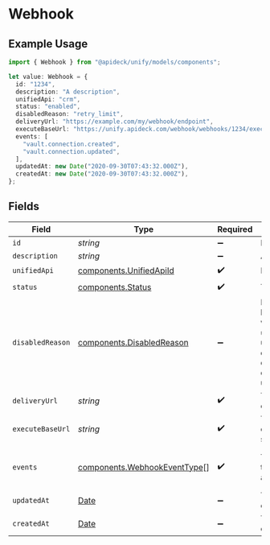 # Webhook

## Example Usage

```typescript
import { Webhook } from "@apideck/unify/models/components";

let value: Webhook = {
  id: "1234",
  description: "A description",
  unifiedApi: "crm",
  status: "enabled",
  disabledReason: "retry_limit",
  deliveryUrl: "https://example.com/my/webhook/endpoint",
  executeBaseUrl: "https://unify.apideck.com/webhook/webhooks/1234/execute",
  events: [
    "vault.connection.created",
    "vault.connection.updated",
  ],
  updatedAt: new Date("2020-09-30T07:43:32.000Z"),
  createdAt: new Date("2020-09-30T07:43:32.000Z"),
};
```

## Fields

| Field                                                                                                                                                                                                                                            | Type                                                                                                                                                                                                                                             | Required                                                                                                                                                                                                                                         | Description                                                                                                                                                                                                                                      | Example                                                                                                                                                                                                                                          |
| ------------------------------------------------------------------------------------------------------------------------------------------------------------------------------------------------------------------------------------------------ | ------------------------------------------------------------------------------------------------------------------------------------------------------------------------------------------------------------------------------------------------ | ------------------------------------------------------------------------------------------------------------------------------------------------------------------------------------------------------------------------------------------------ | ------------------------------------------------------------------------------------------------------------------------------------------------------------------------------------------------------------------------------------------------ | ------------------------------------------------------------------------------------------------------------------------------------------------------------------------------------------------------------------------------------------------ |
| `id`                                                                                                                                                                                                                                             | *string*                                                                                                                                                                                                                                         | :heavy_minus_sign:                                                                                                                                                                                                                               | N/A                                                                                                                                                                                                                                              | 1234                                                                                                                                                                                                                                             |
| `description`                                                                                                                                                                                                                                    | *string*                                                                                                                                                                                                                                         | :heavy_minus_sign:                                                                                                                                                                                                                               | A description of the object.                                                                                                                                                                                                                     | A description                                                                                                                                                                                                                                    |
| `unifiedApi`                                                                                                                                                                                                                                     | [components.UnifiedApiId](../../models/components/unifiedapiid.md)                                                                                                                                                                               | :heavy_check_mark:                                                                                                                                                                                                                               | Name of Apideck Unified API                                                                                                                                                                                                                      | crm                                                                                                                                                                                                                                              |
| `status`                                                                                                                                                                                                                                         | [components.Status](../../models/components/status.md)                                                                                                                                                                                           | :heavy_check_mark:                                                                                                                                                                                                                               | The status of the webhook.                                                                                                                                                                                                                       | enabled                                                                                                                                                                                                                                          |
| `disabledReason`                                                                                                                                                                                                                                 | [components.DisabledReason](../../models/components/disabledreason.md)                                                                                                                                                                           | :heavy_minus_sign:                                                                                                                                                                                                                               | Indicates why the webhook has been disabled. `retry_limit`: webhook reached its retry limit. `usage_limit`: account is over its usage limit. `delivery_url_validation_failed`: delivery URL failed validation during webhook creation or update. | retry_limit                                                                                                                                                                                                                                      |
| `deliveryUrl`                                                                                                                                                                                                                                    | *string*                                                                                                                                                                                                                                         | :heavy_check_mark:                                                                                                                                                                                                                               | The delivery url of the webhook endpoint.                                                                                                                                                                                                        | https://example.com/my/webhook/endpoint                                                                                                                                                                                                          |
| `executeBaseUrl`                                                                                                                                                                                                                                 | *string*                                                                                                                                                                                                                                         | :heavy_check_mark:                                                                                                                                                                                                                               | The Unify Base URL events from connectors will be sent to after service id is appended.                                                                                                                                                          | https://unify.apideck.com/webhook/webhooks/1234/execute                                                                                                                                                                                          |
| `events`                                                                                                                                                                                                                                         | [components.WebhookEventType](../../models/components/webhookeventtype.md)[]                                                                                                                                                                     | :heavy_check_mark:                                                                                                                                                                                                                               | The list of subscribed events for this webhook. [`*`] indicates that all events are enabled.                                                                                                                                                     | [<br/>"vault.connection.created",<br/>"vault.connection.updated"<br/>]                                                                                                                                                                           |
| `updatedAt`                                                                                                                                                                                                                                      | [Date](https://developer.mozilla.org/en-US/docs/Web/JavaScript/Reference/Global_Objects/Date)                                                                                                                                                    | :heavy_minus_sign:                                                                                                                                                                                                                               | The date and time when the object was last updated.                                                                                                                                                                                              | 2020-09-30T07:43:32.000Z                                                                                                                                                                                                                         |
| `createdAt`                                                                                                                                                                                                                                      | [Date](https://developer.mozilla.org/en-US/docs/Web/JavaScript/Reference/Global_Objects/Date)                                                                                                                                                    | :heavy_minus_sign:                                                                                                                                                                                                                               | The date and time when the object was created.                                                                                                                                                                                                   | 2020-09-30T07:43:32.000Z                                                                                                                                                                                                                         |